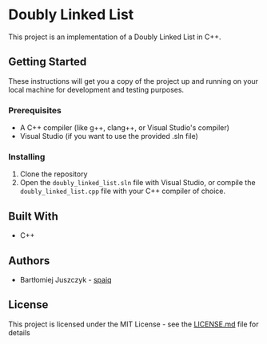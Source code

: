 # Doubly Linked List

This project is an implementation of a Doubly Linked List in C++.

## Getting Started

These instructions will get you a copy of the project up and running on your local machine for development and testing purposes.

### Prerequisites

- A C++ compiler (like g++, clang++, or Visual Studio's compiler)
- Visual Studio (if you want to use the provided .sln file)

### Installing

1. Clone the repository
2. Open the `doubly_linked_list.sln` file with Visual Studio, or compile the `doubly_linked_list.cpp` file with your C++ compiler of choice.

## Built With

- C++

## Authors

- Bartłomiej Juszczyk - [spaiq](https://github.com/spaiq)

## License

This project is licensed under the MIT License - see the [LICENSE.md](LICENSE.md) file for details
